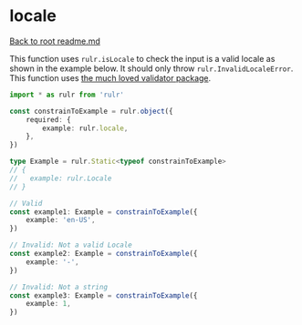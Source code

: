 # locale

[Back to root readme.md](../../../readme.md)

This function uses `rulr.isLocale` to check the input is a valid locale as shown in the example below. It should only throw `rulr.InvalidLocaleError`. This function uses [the much loved validator package](https://github.com/validatorjs/validator.js).

```ts
import * as rulr from 'rulr'

const constrainToExample = rulr.object({
	required: {
		example: rulr.locale,
	},
})

type Example = rulr.Static<typeof constrainToExample>
// {
//   example: rulr.Locale
// }

// Valid
const example1: Example = constrainToExample({
	example: 'en-US',
})

// Invalid: Not a valid Locale
const example2: Example = constrainToExample({
	example: '-',
})

// Invalid: Not a string
const example3: Example = constrainToExample({
	example: 1,
})
```
